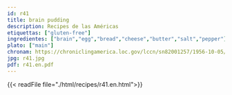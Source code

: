 ```yaml
---
id: r41
title: brain pudding
description: Recipes de las Américas
etiquettas: ["gluten-free"]
ingredientes: ["brain","egg","bread","cheese","butter","salt","pepper"]
plato: ["main"]
chronam: https://chroniclingamerica.loc.gov/lccn/sn82001257/1956-10-05/ed-1/seq-5/
jpg: r41.jpg
pdf: r41.en.pdf
---
```


{{< readFile file="./html/recipes/r41.en.html">}}